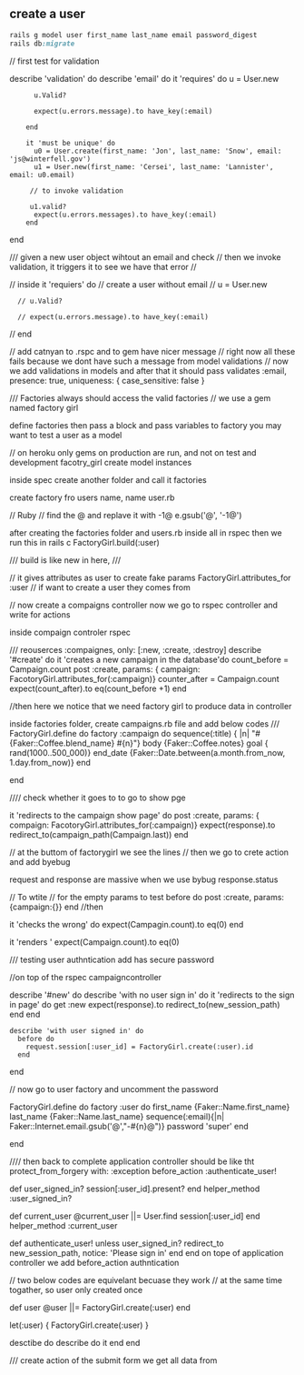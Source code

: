 
 ## create a user 
 ```ruby
 rails g model user first_name last_name email password_digest
 rails db:migrate
```

// first test for validation 

 describe 'validation' do 
    describe 'email' do 
    	it 'requires' do 
    	 u = User.new

	      u.Valid?

	      expect(u.errors.message).to have_key(:email)
        
    	end 

    	it 'must be unique' do
          u0 = User.create(first_name: 'Jon', last_name: 'Snow', email: 'js@winterfell.gov')
          u1 = User.new(first_name: 'Cersei', last_name: 'Lannister', email: u0.email)

    	 // to invoke validation 

         u1.valid?
          expect(u.errors.messages).to have_key(:email)
    	end 
    
  end 

  /// given a new user object wihtout an email and check 
  // then we invoke validation, it triggers it to see we have that error
  // 

// inside it 'requiers' do
      // create a user without email 
      // u = User.new

      // u.Valid?

      // expect(u.errors.message).to have_key(:email)
 //  end

// add catnyan to .rspc and to gem have nicer message
 // right now all these fails because we dont have such a message from model validations
 // now we add validations in models and after that it should pass 
  validates :email, presence: true, uniqueness: { case_sensitive: false }
 

/// Factories always should access the valid factories
// we use a gem named factory girl 

define factories
then pass a block and pass variables to factory 
you may want to test a user as a model 

// on heroku only gems on production are run, and not on test and development
facotry_girl create model instances 

inside spec create another folder and call it factories

create factory fro users name, name user.rb 

// Ruby
// find the @ and replave it with -1@ 
e.gsub('@', '-1@')

after creating the factories folder and users.rb inside all in rspec then 
we run this in rails c
FactoryGirl.build(:user)

///
build is like new in here, 
///

// it gives attributes as user to create fake params 
FactoryGirl.attributes_for :user 
// if want to create a user they comes from 

// now create a compaigns controller 
now we go to rspec controller and write for actions

inside compaign controler rspec

/// reouserces :compaignes, only: [:new, :create, :destroy]
describe '#create' do
    it 'creates a new campaign in the database'do
      count_before = Campaign.count
      post :create, params: { campaign: FacotoryGirl.attributes_for(:campaign)}
      counter_after = Campaign.count
      expect(count_after).to eq(count_before +1)
end 

//then here we notice that we need factory girl to produce data in controller

inside factories folder, create campaigns.rb file and add below codes
///
FactoryGirl.define do 
  factory :campaign do
    sequence(:title) { |n| "#{Faker::Coffee.blend_name} #{n}"}
    body {Faker::Coffee.notes}
    goal { rand(1000..500_000)}
    end_date {Faker::Date.between(a.month.from_now, 1.day.from_now)}
  end 

end 


//// check whether it goes to to go to show pge  
 
 it 'redirects to the campaign show page' do 
     post :create, params: { compaign: FacotoryGirl.attributes_for(:campaign)}
     expect(response).to redirect_to(campaign_path(Campaign.last))
    end 

// at the buttom of factorygirl we see the lines 
  // then we go to crete action
  and add byebug 

request and response are massive when we use bybug 
response.status 

// To wtite 
// for the empty params to test 
before do
  post :create, params: {campaign:{}}
end
//then 

it 'checks the wrong' do
  expect(Campagin.count).to eq(0)
end


it 'renders '
 expect(Campaign.count).to eq(0)



///  testing user authntication 
add has secure password 

//on top of the rspec campaigncontroller 

  describe '#new' do
    describe 'with no user sign in' do
      it 'redirects to the sign in page' do
        get :new
        expect(response).to redirect_to(new_session_path)
      end
    end

    describe 'with user signed in' do
      before do
        request.session[:user_id] = FactoryGirl.create(:user).id
      end

end 

// now go to user factory and uncomment the password 


FactoryGirl.define do 
  factory :user do 
     first_name {Faker::Name.first_name}
     last_name {Faker::Name.last_name}
     sequence(:email){|n| Faker::Internet.email.gsub('@',"-#{n}@")}
     password 'super'
  end 

end 


//// then back to complete 
application controller should be like tht 
 protect_from_forgery with: :exception
  before_action :authenticate_user!

  def user_signed_in?
    session[:user_id].present?
  end
  helper_method :user_signed_in?

  def current_user
    @current_user ||= User.find session[:user_id]
  end
  helper_method :current_user

  def authenticate_user!
    unless user_signed_in?
      redirect_to new_session_path, notice: 'Please sign in'
    end
  end
on tope of application controller we add before_action authntication

// two below codes are equivelant becuase they work 
// at the same time togather, so user only created once

   def user
     @user ||= FactoryGirl.create(:user)
   end

  let(:user) { FactoryGirl.create(:user) }

desctibe do 
   describe do 
    it 
   end 
end 

/// create action of the submit form we get all data from 





